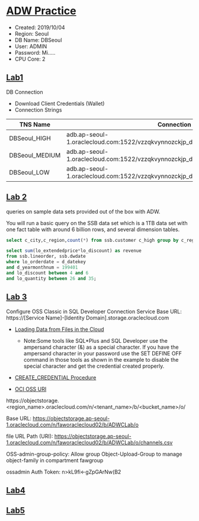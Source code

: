 # [ADW Practice](https://oracle.github.io/learning-library/workshops/journey4-adwc/?page=README.md)

- Created: 2019/10/04
- Region: Seoul
- DB Name: DBSeoul
- User: ADMIN
- Password: Mi.....
- CPU Core: 2

## [Lab1](https://oracle.github.io/learning-library/workshops/journey4-adwc/?page=LabGuide1.md)

DB Connection

- Download Client Credentials (Wallet)
- Connection Strings

| TNS Name       | Connection String                                                                       |
| -------------- | --------------------------------------------------------------------------------------- |
| DBSeoul_HIGH   | adb.ap-seoul-1.oraclecloud.com:1522/vzzqkvynnozckjp_dbseoul_high.adwc.oraclecloud.com   |
| DBSeoul_MEDIUM | adb.ap-seoul-1.oraclecloud.com:1522/vzzqkvynnozckjp_dbseoul_medium.adwc.oraclecloud.com |
| DBSeoul_LOW    | adb.ap-seoul-1.oraclecloud.com:1522/vzzqkvynnozckjp_dbseoul_low.adwc.oraclecloud.com    |

## [Lab 2](https://oracle.github.io/learning-library/workshops/journey4-adwc/?page=LabGuide2.md) 

queries on sample data sets provided out of the box with ADW.

You will run a basic query on the SSB data set which is a 1TB data set with one fact table with around 6 billion rows, and several dimension tables.

```SQL
select c_city,c_region,count(*) from ssb.customer c_high group by c_region, c_city order by count(*);

select sum(lo_extendedprice*lo_discount) as revenue
from ssb.lineorder, ssb.dwdate
where lo_orderdate = d_datekey
and d_yearmonthnum = 199401
and lo_discount between 4 and 6
and lo_quantity between 26 and 35;
```

## [Lab 3](https://oracle.github.io/learning-library/workshops/journey4-adwc/?page=LabGuide3.md)

Configure OSS Classic in SQL Developer Connection
Service Base URL: https://[Service Name]-[Identity Domain].storage.oraclecloud.com

- [Loading Data from Files in the Cloud](https://www.oracle.com/pls/topic/lookup?ctx=en/cloud/paas/autonomous-data-warehouse-cloud&id=CSWHU-GUID-07900054-CB65-490A-AF3C-39EF45505802)
  - Note:Some tools like SQL*Plus and SQL Developer use the ampersand character (&) as a special character. If you have the ampersand character in your password use the SET DEFINE OFF command in those tools as shown in the example to disable the special character and get the credential created properly.
- [CREATE_CREDENTIAL Procedure](https://docs.oracle.com/en/cloud/paas/autonomous-data-warehouse-cloud/user/dbms-cloud.html#GUID-742FC365-AA09-48A8-922C-1987795CF36A)

- [OCI OSS URI](https://docs.oracle.com/en/cloud/paas/autonomous-data-warehouse-cloud/user/file-uri-formats.html#GUID-5D3E1614-ADF2-4DB5-B2B2-D5613F10E4FA)

https://objectstorage.<region_name>.oraclecloud.com/n/<tenant_name>/b/<bucket_name>/o/<filename>

Base URL: https://objectstorage.ap-seoul-1.oraclecloud.com/n/faworaclecloud02/b/ADWCLab/o

file URL Path (URI): https://objectstorage.ap-seoul-1.oraclecloud.com/n/faworaclecloud02/b/ADWCLab/o/channels.csv

OSS-admin-group-policy:
Allow group Object-Upload-Group to manage object-family in compartment fawgroup

ossadmin Auth Token: n>kL9fi<-gZpGArNw(B2

## [Lab4](https://oracle.github.io/learning-library/workshops/journey4-adwc/?page=LabGuide4.md)

## [Lab5](https://oracle.github.io/learning-library/workshops/journey4-adwc/?page=LabGuide5.md)
